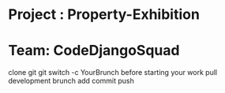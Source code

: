 # Project : Property-Exhibition
# Team: CodeDjangoSquad

clone git 
git switch -c YourBrunch
before starting your work
pull development brunch
add commit push
